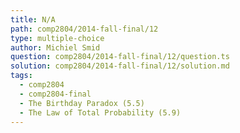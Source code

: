 ```yaml
---
title: N/A
path: comp2804/2014-fall-final/12
type: multiple-choice
author: Michiel Smid
question: comp2804/2014-fall-final/12/question.ts
solution: comp2804/2014-fall-final/12/solution.md
tags:
  - comp2804
  - comp2804-final
  - The Birthday Paradox (5.5)
  - The Law of Total Probability (5.9)
---
```

